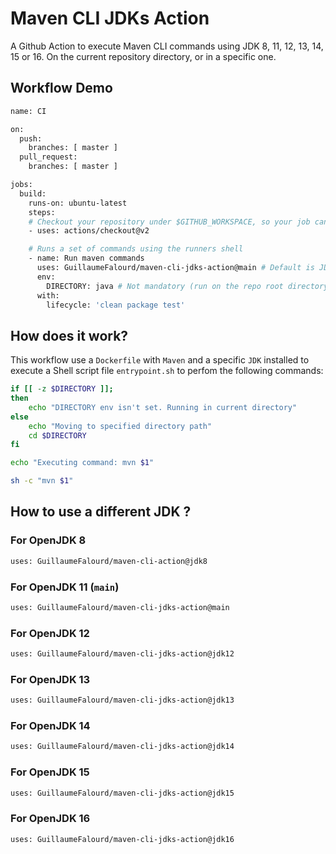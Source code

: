 # Maven CLI JDKs Action

A Github Action to execute Maven CLI commands using JDK 8, 11, 12, 13, 14, 15 or 16. On the current repository directory, or in a specific one.

## Workflow Demo

```bash
name: CI

on:
  push:
    branches: [ master ]
  pull_request:
    branches: [ master ]

jobs:
  build:
    runs-on: ubuntu-latest
    steps:
    # Checkout your repository under $GITHUB_WORKSPACE, so your job can access your directories and files
    - uses: actions/checkout@v2

    # Runs a set of commands using the runners shell
    - name: Run maven commands
      uses: GuillaumeFalourd/maven-cli-jdks-action@main # Default is JDK 11
      env:
        DIRECTORY: java # Not mandatory (run on the repo root directory if not informed)
      with:
        lifecycle: 'clean package test'
```

## How does it work?

This workflow use a `Dockerfile` with `Maven` and a specific `JDK` installed to execute a Shell script file `entrypoint.sh` to perfom the following commands:

```bash
if [[ -z $DIRECTORY ]]; 
then
    echo "DIRECTORY env isn't set. Running in current directory"
else
    echo "Moving to specified directory path"
    cd $DIRECTORY
fi

echo "Executing command: mvn $1"

sh -c "mvn $1"
```

## How to use a different JDK ?

### For OpenJDK 8

```bash
uses: GuillaumeFalourd/maven-cli-action@jdk8
```

### For OpenJDK 11 (`main`)

```bash
uses: GuillaumeFalourd/maven-cli-jdks-action@main
```

### For OpenJDK 12

```bash
uses: GuillaumeFalourd/maven-cli-jdks-action@jdk12
```

### For OpenJDK 13

```bash
uses: GuillaumeFalourd/maven-cli-jdks-action@jdk13
```

### For OpenJDK 14

```bash
uses: GuillaumeFalourd/maven-cli-jdks-action@jdk14
```

### For OpenJDK 15

```bash
uses: GuillaumeFalourd/maven-cli-jdks-action@jdk15
```

### For OpenJDK 16

```bash
uses: GuillaumeFalourd/maven-cli-jdks-action@jdk16
```
